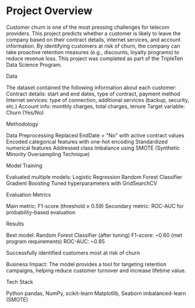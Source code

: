 # Project Overview

Customer churn is one of the most pressing challenges for telecom providers. This project predicts whether a customer is likely to leave the company based on their contract details, internet services, and account information.
By identifying customers at risk of churn, the company can take proactive retention measures (e.g., discounts, loyalty programs) to reduce revenue loss.
This project was completed as part of the TripleTen Data Science Program.

Data

The dataset contained the following information about each customer:
Contract details: start and end dates, type of contract, payment method
Internet services: type of connection, additional services (backup, security, etc.)
Account info: monthly charges, total charges, tenure
Target variable: Churn (Yes/No)

Methodology

Data Preprocessing
Replaced EndDate = "No" with active contract values
Encoded categorical features with one-hot encoding
Standardized numerical features
Addressed class imbalance using SMOTE (Synthetic Minority Oversampling Technique)

Model Training

Evaluated multiple models:
Logistic Regression
Random Forest Classifier
Gradient Boosting
Tuned hyperparameters with GridSearchCV

Evaluation Metrics

Main metric: F1-score (threshold ≥ 0.59)
Secondary metric: ROC-AUC for probability-based evaluation

Results

Best model: Random Forest Classifier (after tuning)
F1-score: ~0.60 (met program requirements)
ROC-AUC: ~0.85

Successfully identified customers most at risk of churn

Business Impact: The model provides a tool for targeting retention campaigns, helping reduce customer turnover and increase lifetime value.

Tech Stack

Python
pandas, NumPy, scikit-learn
Matplotlib, Seaborn
imbalanced-learn (SMOTE)
